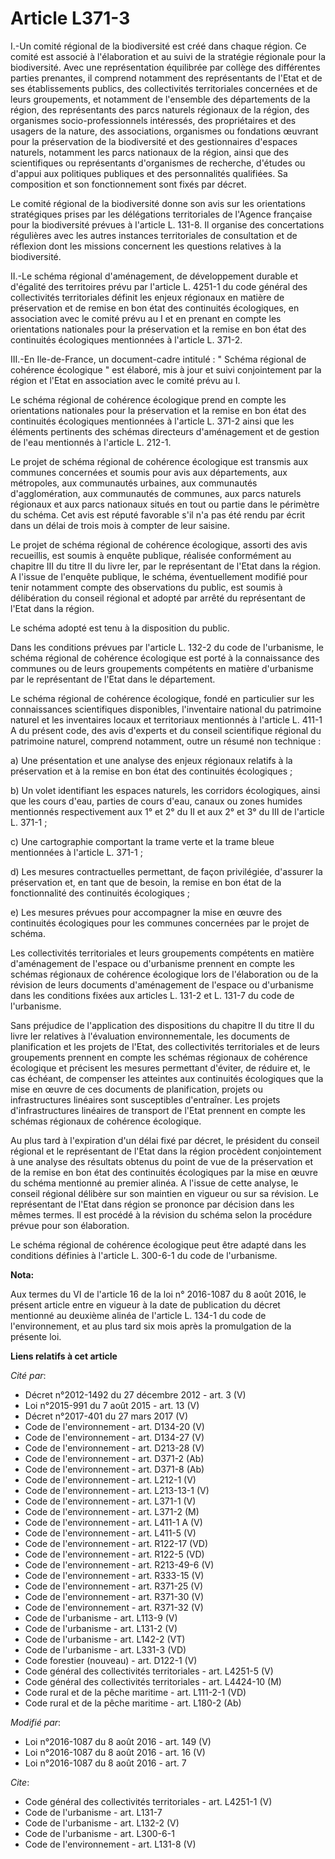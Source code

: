 # Article L371-3

I.-Un comité régional de la biodiversité est créé dans chaque région. Ce comité est associé à l'élaboration et au suivi de la
stratégie régionale pour la biodiversité. Avec une représentation équilibrée par collège des différentes parties prenantes,
il comprend notamment des représentants de l'Etat et de ses établissements publics, des collectivités territoriales
concernées et de leurs groupements, et notamment de l'ensemble des départements de la région, des représentants des parcs
naturels régionaux de la région, des organismes socio-professionnels intéressés, des propriétaires et des usagers de la
nature, des associations, organismes ou fondations œuvrant pour la préservation de la biodiversité et des gestionnaires
d'espaces naturels, notamment les parcs nationaux de la région, ainsi que des scientifiques ou représentants d'organismes de
recherche, d'études ou d'appui aux politiques publiques et des personnalités qualifiées. Sa composition et son fonctionnement
sont fixés par décret. 

Le comité régional de la biodiversité donne son avis sur les orientations stratégiques prises par les délégations
territoriales de l'Agence française pour la biodiversité prévues à l'article L. 131-8. Il organise des concertations
régulières avec les autres instances territoriales de consultation et de réflexion dont les missions concernent les questions
relatives à la biodiversité. 

II.-Le schéma régional d'aménagement, de développement durable et d'égalité des territoires prévu par l'article L. 4251-1 du
code général des collectivités territoriales définit les enjeux régionaux en matière de préservation et de remise en bon état
des continuités écologiques, en association avec le comité prévu au I et en prenant en compte les orientations nationales
pour la préservation et la remise en bon état des continuités écologiques mentionnées à l'article L. 371-2. 

III.-En Ile-de-France, un document-cadre intitulé : " Schéma régional de cohérence écologique " est élaboré, mis à jour et
suivi conjointement par la région et l'Etat en association avec le comité prévu au I. 

Le schéma régional de cohérence écologique prend en compte les orientations nationales pour la préservation et la remise en
bon état des continuités écologiques mentionnées à l'article L. 371-2 ainsi que les éléments pertinents des schémas
directeurs d'aménagement et de gestion de l'eau mentionnés à l'article L. 212-1. 

Le projet de schéma régional de cohérence écologique est transmis aux communes concernées et soumis pour avis aux
départements, aux métropoles, aux communautés urbaines, aux communautés d'agglomération, aux communautés de communes, aux
parcs naturels régionaux et aux parcs nationaux situés en tout ou partie dans le périmètre du schéma. Cet avis est réputé
favorable s'il n'a pas été rendu par écrit dans un délai de trois mois à compter de leur saisine. 

Le projet de schéma régional de cohérence écologique, assorti des avis recueillis, est soumis à enquête publique, réalisée
conformément au chapitre III du titre II du livre Ier, par le représentant de l'Etat dans la région. A l'issue de l'enquête
publique, le schéma, éventuellement modifié pour tenir notamment compte des observations du public, est soumis à délibération
du conseil régional et adopté par arrêté du représentant de l'Etat dans la région. 

Le schéma adopté est tenu à la disposition du public. 

Dans les conditions prévues par l'article L. 132-2 du code de l'urbanisme, le schéma régional de cohérence écologique est
porté à la connaissance des communes ou de leurs groupements compétents en matière d'urbanisme par le représentant de l'Etat
dans le département. 

Le schéma régional de cohérence écologique, fondé en particulier sur les connaissances scientifiques disponibles,
l'inventaire national du patrimoine naturel et les inventaires locaux et territoriaux mentionnés à l'article L. 411-1 A du
présent code, des avis d'experts et du conseil scientifique régional du patrimoine naturel, comprend notamment, outre un
résumé non technique : 

a) Une présentation et une analyse des enjeux régionaux relatifs à la préservation et à la remise en bon état des continuités
écologiques ; 

b) Un volet identifiant les espaces naturels, les corridors écologiques, ainsi que les cours d'eau, parties de cours d'eau,
canaux ou zones humides mentionnés respectivement aux 1° et 2° du II et aux 2° et 3° du III de l'article L. 371-1 ; 

c) Une cartographie comportant la trame verte et la trame bleue mentionnées à l'article L. 371-1 ; 

d) Les mesures contractuelles permettant, de façon privilégiée, d'assurer la préservation et, en tant que de besoin, la
remise en bon état de la fonctionnalité des continuités écologiques ; 

e) Les mesures prévues pour accompagner la mise en œuvre des continuités écologiques pour les communes concernées par le
projet de schéma. 

Les collectivités territoriales et leurs groupements compétents en matière d'aménagement de l'espace ou d'urbanisme prennent
en compte les schémas régionaux de cohérence écologique lors de l'élaboration ou de la révision de leurs documents
d'aménagement de l'espace ou d'urbanisme dans les conditions fixées aux articles L. 131-2 et L. 131-7 du code de
l'urbanisme. 

Sans préjudice de l'application des dispositions du chapitre II du titre II du livre Ier relatives à l'évaluation
environnementale, les documents de planification et les projets de l'Etat, des collectivités territoriales et de leurs
groupements prennent en compte les schémas régionaux de cohérence écologique et précisent les mesures permettant d'éviter, de
réduire et, le cas échéant, de compenser les atteintes aux continuités écologiques que la mise en œuvre de ces documents de
planification, projets ou infrastructures linéaires sont susceptibles d'entraîner. Les projets d'infrastructures linéaires de
transport de l'Etat prennent en compte les schémas régionaux de cohérence écologique. 

Au plus tard à l'expiration d'un délai fixé par décret, le président du conseil régional et le représentant de l'Etat dans la
région procèdent conjointement à une analyse des résultats obtenus du point de vue de la préservation et de la remise en bon
état des continuités écologiques par la mise en œuvre du schéma mentionné au premier alinéa. A l'issue de cette analyse, le
conseil régional délibère sur son maintien en vigueur ou sur sa révision. Le représentant de l'Etat dans région se prononce
par décision dans les mêmes termes. Il est procédé à la révision du schéma selon la procédure prévue pour son élaboration. 

Le schéma régional de cohérence écologique peut être adapté dans les conditions définies à l'article L. 300-6-1 du code de
l'urbanisme.

**Nota:**

Aux termes du VI de l'article 16 de la loi n° 2016-1087 du 8 août 2016, le présent article entre en vigueur à la date de
publication du décret mentionné au deuxième alinéa de l'article L. 134-1 du code de l'environnement, et au plus tard six mois
après la promulgation de la présente loi.

**Liens relatifs à cet article**

_Cité par_:

  - Décret n°2012-1492 du 27 décembre 2012 - art. 3 (V)
  - Loi n°2015-991 du 7 août 2015 - art. 13 (V)
  - Décret n°2017-401 du 27 mars 2017 (V)
  - Code de l'environnement - art. D134-20 (V)
  - Code de l'environnement - art. D134-27 (V)
  - Code de l'environnement - art. D213-28 (V)
  - Code de l'environnement - art. D371-2 (Ab)
  - Code de l'environnement - art. D371-8 (Ab)
  - Code de l'environnement - art. L212-1 (V)
  - Code de l'environnement - art. L213-13-1 (V)
  - Code de l'environnement - art. L371-1 (V)
  - Code de l'environnement - art. L371-2 (M)
  - Code de l'environnement - art. L411-1 A (V)
  - Code de l'environnement - art. L411-5 (V)
  - Code de l'environnement - art. R122-17 (VD)
  - Code de l'environnement - art. R122-5 (VD)
  - Code de l'environnement - art. R213-49-6 (V)
  - Code de l'environnement - art. R333-15 (V)
  - Code de l'environnement - art. R371-25 (V)
  - Code de l'environnement - art. R371-30 (V)
  - Code de l'environnement - art. R371-32 (V)
  - Code de l'urbanisme - art. L113-9 (V)
  - Code de l'urbanisme - art. L131-2 (V)
  - Code de l'urbanisme - art. L142-2 (VT)
  - Code de l'urbanisme - art. L331-3 (VD)
  - Code forestier (nouveau) - art. D122-1 (V)
  - Code général des collectivités territoriales - art. L4251-5 (V)
  - Code général des collectivités territoriales - art. L4424-10 (M)
  - Code rural et de la pêche maritime - art. L111-2-1 (VD)
  - Code rural et de la pêche maritime - art. L180-2 (Ab)

_Modifié par_:

  - Loi n°2016-1087 du 8 août 2016 - art. 149 (V)
  - Loi n°2016-1087 du 8 août 2016 - art. 16 (V)
  - Loi n°2016-1087 du 8 août 2016 - art. 7

_Cite_:

  - Code général des collectivités territoriales - art. L4251-1 (V)
  - Code de l'urbanisme - art. L131-7
  - Code de l'urbanisme - art. L132-2 (V)
  - Code de l'urbanisme - art. L300-6-1
  - Code de l'environnement - art. L131-8 (V)
